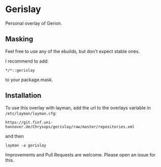 # Gerislay

Personal overlay of Gerion.

## Masking
Feel free to use any of the ebuilds, but don't expect stable ones. 

I recommend to add:
```
*/*::gerislay
```
to your package.mask.

## Installation
To use this overlay with layman, add the url to the overlays variable in `/etc/layman/layman.cfg`:
```
https://git.finf.uni-hannover.de/Chrysops/gerislay/raw/master/repositories.xml
```
and then
```
layman -a gerislay
```

Improvements and Pull Requests are welcome. Please open an issue for this.
